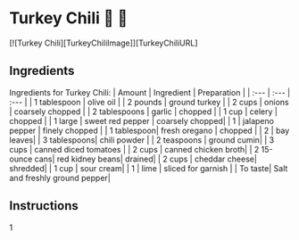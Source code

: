 # Turkey Chili :turkey: :turkey:

[![Turkey Chili][TurkeyChiliImage]][TurkeyChiliURL]


## Ingredients

Ingredients for Turkey Chili:
| Amount | Ingredient | Preparation |
| :--- | :--- | :--- |
| 1 tablespoon | olive oil |
| 2 pounds | ground turkey |
| 2 cups | onions | coarsely chopped |
| 2 tablespoons | garlic | chopped |
| 1 cup | celery | chopped |
| 1 large | sweet red pepper | coarsely chopped|
| 1 | jalapeno pepper | finely chopped |
| 1 tablespoon| fresh oregano | chopped |
| 2 | bay leaves|
| 3 tablespoons| chili powder |
| 2 teaspoons | ground cumin|
| 3 cups | canned diced tomatoes |
| 2 cups | canned chicken broth|
| 2 15-ounce cans| red kidney beans| drained|
| 2 cups | cheddar cheese| shredded|
| 1 cup | sour cream|
| 1 | lime | sliced for garnish |
| To taste| Salt and freshly ground pepper|


## Instructions

1